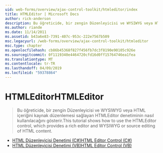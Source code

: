 ```yaml
---
uid: web-forms/overview/ajax-control-toolkit/htmleditor/index
title: HTMLEditor | Microsoft Docs
author: rick-anderson
description: Bu öğreticide, bir zengin Düzenleyicisi ve WYSIWYG veya HTML içeriğini kaynak düzenlemesi sağlayan HTMLEditor denetiminin nasıl kullanılacağını gösterir.
ms.author: riande
ms.date: 11/14/2011
ms.assetid: b43a6e83-7391-407c-953c-222e7567b509
msc.legacyurl: /web-forms/overview/ajax-control-toolkit/htmleditor
msc.type: chapter
ms.openlocfilehash: cb86b45368f827f456fb7dc3f8190e90105c926e
ms.sourcegitcommit: 0f1119340e4464720cfd16d0ff15764746ea1fea
ms.translationtype: MT
ms.contentlocale: tr-TR
ms.lasthandoff: 04/09/2019
ms.locfileid: "59378864"
---
```

# <a name="htmleditor"></a><span data-ttu-id="4b669-103">HTMLEditor</span><span class="sxs-lookup"><span data-stu-id="4b669-103">HTMLEditor</span></span>

> <span data-ttu-id="4b669-104">Bu öğreticide, bir zengin Düzenleyicisi ve WYSIWYG veya HTML içeriğini kaynak düzenlemesi sağlayan HTMLEditor denetiminin nasıl kullanılacağını gösterir.</span><span class="sxs-lookup"><span data-stu-id="4b669-104">This tutorial shows how to use the HTMLEditor control, which provides a rich editor and WYSIWYG or source editing of HTML content.</span></span>


- [<span data-ttu-id="4b669-105">HTML Düzenleyicisi Denetimi (C#)</span><span class="sxs-lookup"><span data-stu-id="4b669-105">HTML Editor Control (C#)</span></span>](how-do-i-use-the-html-editor-control-cs.md)
- [<span data-ttu-id="4b669-106">HTML Düzenleyicisi Denetimi (VB)</span><span class="sxs-lookup"><span data-stu-id="4b669-106">HTML Editor Control (VB)</span></span>](how-do-i-use-the-html-editor-control-vb.md)
